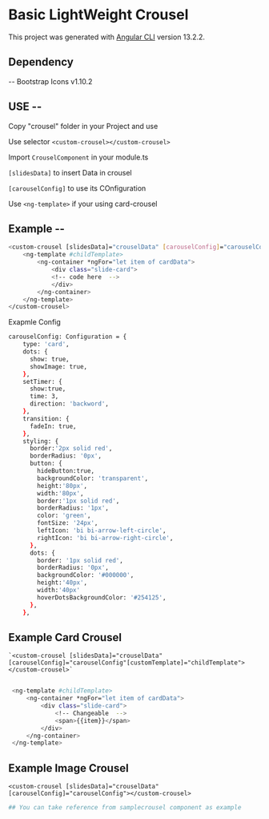 # Basic LightWeight Crousel

This project was generated with [Angular CLI](https://github.com/angular/angular-cli) version 13.2.2.

## Dependency

-- Bootstrap Icons v1.10.2

## USE --  
Copy "crousel" folder in your Project and use 

Use selector `<custom-crousel></custom-crousel>` 

Import `CrouselComponent` in your module.ts 

`[slidesData]` to insert Data in crousel 

`[carouselConfig]` to use its COnfiguration 

Use `<ng-template>` if your using card-crousel 

## Example --
```sh
<custom-crousel [slidesData]="crouselData" [carouselConfig]="carouselConfig" [customTemplate]="childTemplate">
    <ng-template #childTemplate>
        <ng-container *ngFor="let item of cardData">
            <div class="slide-card">
            <!-- code here  -->
            </div>
        </ng-container>
    </ng-template>
</custom-crousel>
```
Exapmle Config
```sh
carouselConfig: Configuration = {
    type: 'card',
    dots: {
      show: true,
      showImage: true,
    },
    setTimer: {
      show:true,
      time: 3,
      direction: 'backword',
    },
    transition: {
      fadeIn: true,
    },
    styling: {
      border:'2px solid red',
      borderRadius: '0px',
      button: {
        hideButton:true,
        backgroundColor: 'transparent',
        height:'80px',
        width:'80px',
        border:'1px solid red',
        borderRadius: '1px',
        color: 'green',
        fontSize: '24px',
        leftIcon: 'bi bi-arrow-left-circle',
        rightIcon: 'bi bi-arrow-right-circle',
      },
      dots: {
        border: '1px solid red',
        borderRadius: '0px',
        backgroundColor: '#000000',
        height:'40px',
        width:'40px'
        hoverDotsBackgroundColor: '#254125',
      },
    },
```
## Example Card Crousel 
    `<custom-crousel [slidesData]="crouselData" [carouselConfig]="carouselConfig"[customTemplate]="childTemplate"></custom-crousel>`
   ```sh

    <ng-template #childTemplate>
        <ng-container *ngFor="let item of cardData">
            <div class="slide-card">
                <!-- Changeable  -->
                <span>{{item}}</span>
            </div>
        </ng-container>
    </ng-template>
```
## Example Image Crousel
`<custom-crousel [slidesData]="crouselData" [carouselConfig]="carouselConfig"></custom-crousel>`

```sh
## You can take reference from samplecrousel component as example
```

